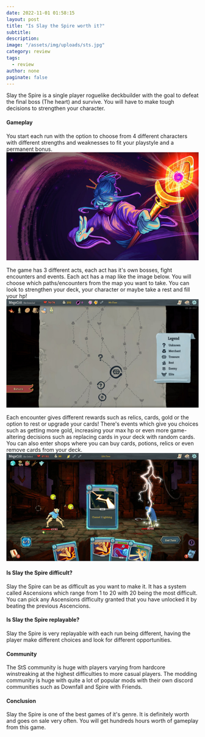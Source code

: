 ```yaml
---
date: 2022-11-01 01:58:15
layout: post
title: "Is Slay the Spire worth it?"
subtitle:
description:
image: "/assets/img/uploads/sts.jpg"
category: review
tags:
  - review
author: none
paginate: false
---
```

Slay the Spire is a single player roguelike deckbuilder with the goal to defeat the final boss (The heart) and survive. You will have to make tough decisions to strengthen your character.

#### Gameplay
You start each run with the option to choose from 4 different characters with different strengths and weaknesses to fit your playstyle and a permanent bonus.
![StS character](/assets/img/uploads/stswatch.jpg)

The game has 3 different acts, each act has it's own bosses, fight encounters and events. Each act has a map like the image below.
You will choose which paths/encounters from the map you want to take. You can look to strengthen your deck, your character or maybe take a rest and fill your hp!
![StS character](/assets/img/uploads/stsmap.jpg)

Each encounter gives different rewards such as relics, cards, gold or the option to rest or upgrade your cards! There's events which give you choices such as getting more gold, increasing your max hp or even more game-altering decisions such as replacing cards in your deck with random cards.  You can also enter shops where you can buy cards, potions, relics or even remove cards from your deck.
![StS character](/assets/img/uploads/stsencounter.jpg)

#### Is Slay the Spire difficult?
Slay the Spire can be as difficult as you want to make it. It has a system called Ascensions which range from 1 to 20 with 20 being the most difficult. You can pick any Ascensions difficulty granted that you have unlocked it by beating the previous Ascencions.

#### Is Slay the Spire replayable?
Slay the Spire is very replayable with each run being different, having the player make different choices and look for different opportunities.

#### Community
The StS community is huge with players varying from hardcore winstreaking at the highest difficulties to more casual players. The modding community is huge with quite a lot of popular mods with their own discord communities such as Downfall and Spire with Friends.

#### Conclusion
Slay the Spire is one of the best games of it's genre. It is definitely worth and goes on sale very often. You will get hundreds hours worth of gameplay from this game.
